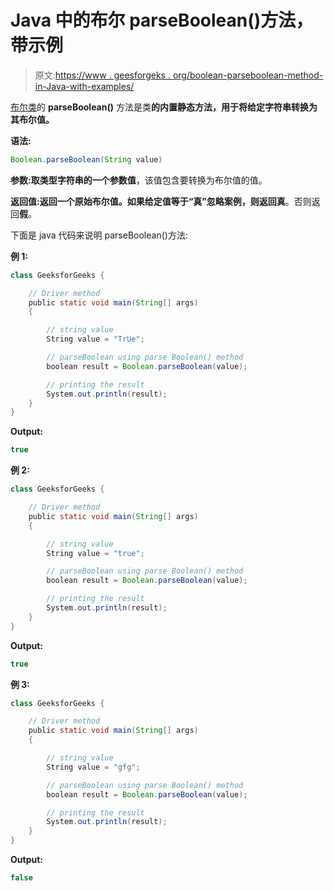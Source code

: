 # Java 中的布尔 parseBoolean()方法，带示例

> 原文:[https://www . geesforgeks . org/boolean-parseboolean-method-in-Java-with-examples/](https://www.geeksforgeeks.org/boolean-parseboolean-method-in-java-with-examples/)

[布尔类](https://www.geeksforgeeks.org/java-lang-boolean-class-java/)的 **parseBoolean()** 方法是类**的内置静态方法，用于将给定字符串转换为其布尔值。**

**语法:**

```java
Boolean.parseBoolean(String value)
```

**参数:**取类型字符串的一个参数**值**，该值包含要转换为布尔值的值。

**返回值:**返回一个原始布尔值。如果给定值等于“真”忽略案例，则返回**真**。否则返回**假**。

下面是 java 代码来说明 parseBoolean()方法:

**例 1:**

```java
class GeeksforGeeks {

    // Driver method
    public static void main(String[] args)
    {

        // string value
        String value = "TrUe";

        // parseBoolean using parse Boolean() method
        boolean result = Boolean.parseBoolean(value);

        // printing the result
        System.out.println(result);
    }
}
```

**Output:**

```java
true

```

**例 2:**

```java
class GeeksforGeeks {

    // Driver method
    public static void main(String[] args)
    {

        // string value
        String value = "true";

        // parseBoolean using parse Boolean() method
        boolean result = Boolean.parseBoolean(value);

        // printing the result
        System.out.println(result);
    }
}
```

**Output:**

```java
true

```

**例 3:**

```java
class GeeksforGeeks {

    // Driver method
    public static void main(String[] args)
    {

        // string value
        String value = "gfg";

        // parseBoolean using parse Boolean() method
        boolean result = Boolean.parseBoolean(value);

        // printing the result
        System.out.println(result);
    }
}
```

**Output:**

```java
false

```